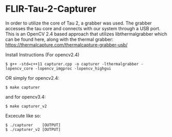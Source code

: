 # FLIR-Tau-2-Capturer

In order to utilize the core of Tau 2, a grabber was used. The grabber accesses the tau core and connects with our system through a USB port.
This is an OpenCV 2.4 based approach that utilizes libthermalgrabber which can be found here, along with the thermal grabber:
https://thermalcapture.com/thermalcapture-grabber-usb/

Install Instructions (For opencv2.4)
```shell_session
$ g++ -std=c++11 capturer.cpp -o capturer -lthermalgrabber -lopencv_core -lopencv_imgproc -lopencv_highgui 
```
OR simply for opencv2.4:
```shell_session
$ make capturer 
```
and for opencv3.4:
```shell_session
$ make capturer_v2
```

Excecute like so:
```shell_session
$ ./capturer    [OUTPUT]
$ ./capturer_v2 [OUTPUT]
```